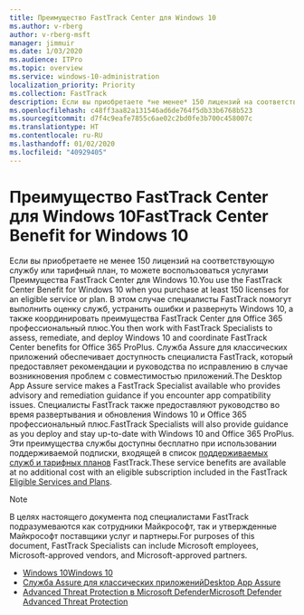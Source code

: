 ```yaml
---
title: Преимущество FastTrack Center для Windows 10
ms.author: v-rberg
author: v-rberg-msft
manager: jimmuir
ms.date: 1/03/2020
ms.audience: ITPro
ms.topic: overview
ms.service: windows-10-administration
localization_priority: Priority
ms.collection: FastTrack
description: Если вы приобретаете *не менее* 150 лицензий на соответствующую службу или тарифный план, то можете воспользоваться услугами Преимущество FastTrack Center для Windows 10.
ms.openlocfilehash: c48ff3aa82a131546ad6de764f5db33b6768b523
ms.sourcegitcommit: d7f4c9eafe7855c6ae02c2bd0fe3b700c458007c
ms.translationtype: HT
ms.contentlocale: ru-RU
ms.lasthandoff: 01/02/2020
ms.locfileid: "40929405"
---
```

# <a name="fasttrack-center-benefit-for-windows-10"></a><span data-ttu-id="c883a-103">Преимущество FastTrack Center для Windows 10</span><span class="sxs-lookup"><span data-stu-id="c883a-103">FastTrack Center Benefit for Windows 10</span></span>

<span data-ttu-id="c883a-104">Если вы приобретаете не менее 150 лицензий на соответствующую службу или тарифный план, то можете воспользоваться услугами Преимущества FastTrack Center для Windows 10.</span><span class="sxs-lookup"><span data-stu-id="c883a-104">You use the FastTrack Center Benefit for Windows 10 when you purchase at least 150 licenses for an eligible service or plan.</span></span> <span data-ttu-id="c883a-105">В этом случае специалисты FastTrack помогут выполнить оценку служб, устранить ошибки и развернуть Windows 10, а также координировать преимущества FastTrack Center для Office 365 профессиональный плюс.</span><span class="sxs-lookup"><span data-stu-id="c883a-105">You then work with FastTrack Specialists to assess, remediate, and deploy Windows 10 and coordinate FastTrack Center benefits for Office 365 ProPlus.</span></span> <span data-ttu-id="c883a-106">Служба Assure для классических приложений обеспечивает доступность специалиста FastTrack, который предоставляет рекомендации и руководства по исправлению в случае возникновения проблем с совместимостью приложений.</span><span class="sxs-lookup"><span data-stu-id="c883a-106">The Desktop App Assure service makes a FastTrack Specialist available who provides advisory and remediation guidance if you encounter app compatibility issues.</span></span>  <span data-ttu-id="c883a-107">Специалисты FastTrack также предоставляют руководство во время развертывания и обновления Windows 10 и Office 365 профессиональный плюс.</span><span class="sxs-lookup"><span data-stu-id="c883a-107">FastTrack Specialists will also provide guidance as you deploy and stay up-to-date with Windows 10 and Office 365 ProPlus.</span></span> <span data-ttu-id="c883a-108">Эти преимущества службы доступны бесплатно при использовании поддерживаемой подписки, входящей в список [поддерживаемых служб и тарифных планов](M365-eligible-services-and-plans.md) FastTrack.</span><span class="sxs-lookup"><span data-stu-id="c883a-108">These service benefits are available at no additional cost with an eligible subscription included in the FastTrack [Eligible Services and Plans](M365-eligible-services-and-plans.md).</span></span>
  
> [!NOTE]
> <span data-ttu-id="c883a-109">В целях настоящего документа под специалистами FastTrack подразумеваются как сотрудники Майкрософт, так и утвержденные Майкрософт поставщики услуг и партнеры.</span><span class="sxs-lookup"><span data-stu-id="c883a-109">For purposes of this document, FastTrack Specialists can include Microsoft employees, Microsoft-approved vendors, and Microsoft-approved partners.</span></span> 
    
- [<span data-ttu-id="c883a-110">Windows 10</span><span class="sxs-lookup"><span data-stu-id="c883a-110">Windows 10</span></span>](Win-10-windows-10.md)
- [<span data-ttu-id="c883a-111">Служба Assure для классических приложений</span><span class="sxs-lookup"><span data-stu-id="c883a-111">Desktop App Assure</span></span>](Win-10-desktop-app-assure.md)
- [<span data-ttu-id="c883a-112">Advanced Threat Protection в Microsoft Defender</span><span class="sxs-lookup"><span data-stu-id="c883a-112">Microsoft Defender Advanced Threat Protection</span></span>](Win-10-microsoft-defender-atp.md)
  

  

 